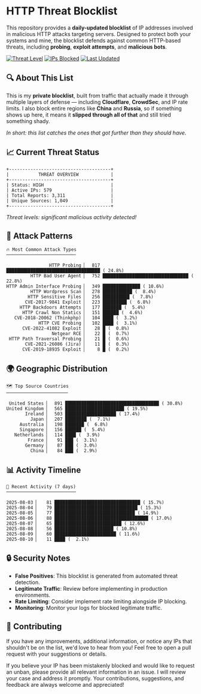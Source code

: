 # HTTP Threat Blocklist

This repository provides a **daily-updated blocklist** of IP addresses involved in malicious HTTP attacks targeting servers. Designed to protect both your systems and mine, the blocklist defends against common HTTP-based threats, including **probing**, **exploit attempts**, and **malicious bots**.

[![Threat Level](https://img.shields.io/badge/Threat%20Level-HIGH-red)](.)
[![IPs Blocked](https://img.shields.io/badge/IPs%20Blocked-579-blue)](.)
[![Last Updated](https://img.shields.io/badge/Updated-2025--08--10-brightgreen)](.)

## 🔍 About This List

This is my **private blocklist**, built from traffic that actually made it through multiple layers of defense — including **Cloudflare**, **CrowdSec**, and IP rate limits. I also block entire regions like **China** and **Russia**, so if something shows up here, it means it **slipped through all of that** and still tried something shady.

*In short: this list catches the ones that got further than they should have.*

## 📈 Current Threat Status

```
+--------------------------------------+
|           THREAT OVERVIEW            |
+--------------------------------------+
| Status: HIGH                         |
| Active IPs: 579                      |
| Total Reports: 3,311                 |
| Unique Sources: 1,049                |
+--------------------------------------+
```

*Threat levels: significant malicious activity detected!*

## 🎯 Attack Patterns

```
🔥 Most Common Attack Types
──────────────────────────

                HTTP Probing ▏  817 ███████████████████████████████████ ( 24.8%)
         HTTP Bad User Agent ▏  752 ████████████████████████████████ ( 22.8%)
HTTP Admin Interface Probing ▏  349 ██████████████ ( 10.6%)
         HTTP Wordpress Scan ▏  278 ███████████ (  8.4%)
        HTTP Sensitive Files ▏  256 ██████████ (  7.8%)
       CVE-2017-9841 Exploit ▏  223 █████████ (  6.8%)
     HTTP Backdoors Attempts ▏  177 ███████ (  5.4%)
      HTTP Crawl Non Statics ▏  151 ██████ (  4.6%)
   CVE-2018-20062 (Thinkphp) ▏  104 ████ (  3.2%)
            HTTP CVE Probing ▏  102 ████ (  3.1%)
      CVE-2022-41082 Exploit ▏   28 █ (  0.8%)
                 Netgear RCE ▏   22 █ (  0.7%)
 HTTP Path Traversal Probing ▏   21 █ (  0.6%)
       CVE-2021-26086 (Jira) ▏   11 █ (  0.3%)
      CVE-2019-18935 Exploit ▏    8 █ (  0.2%)
```

## 🌍 Geographic Distribution

```
🗺️ Top Source Countries
───────────────────────

 United States ▏  891 ███████████████████████████████████ ( 30.8%)
United Kingdom ▏  565 ██████████████████████ ( 19.5%)
       Ireland ▏  503 ███████████████████ ( 17.4%)
         Japan ▏  207 ████████ (  7.1%)
     Australia ▏  198 ███████ (  6.8%)
     Singapore ▏  156 ██████ (  5.4%)
   Netherlands ▏  114 ████ (  3.9%)
        France ▏   91 ███ (  3.1%)
       Germany ▏   87 ███ (  3.0%)
         China ▏   84 ███ (  2.9%)
```

## 📊 Activity Timeline

```
📅 Recent Activity (7 days)
──────────────────────────

2025-08-03 ▏   81 ████████████████████████████████ ( 15.7%)
2025-08-04 ▏   79 ███████████████████████████████ ( 15.3%)
2025-08-05 ▏   77 ██████████████████████████████ ( 14.9%)
2025-08-06 ▏   88 ███████████████████████████████████ ( 17.0%)
2025-08-07 ▏   65 █████████████████████████ ( 12.6%)
2025-08-08 ▏   56 ██████████████████████ ( 10.8%)
2025-08-09 ▏   60 ███████████████████████ ( 11.6%)
2025-08-10 ▏   11 ████ (  2.1%)
```

## 🔒 Security Notes

- **False Positives**: This blocklist is generated from automated threat detection.
- **Legitimate Traffic**: Review before implementing in production environments.
- **Rate Limiting**: Consider implement rate limiting alongside IP blocking.
- **Monitoring**: Monitor your logs for blocked legitimate traffic.

## 🤝 Contributing

If you have any improvements, additional information, or notice any IPs that shouldn't be on the list, we'd love to hear from you! Feel free to open a pull request with your suggestions or details.

If you believe your IP has been mistakenly blocked and would like to request an unban, please provide all relevant information in an issue. I will review your case and address it promptly. Your contributions, suggestions, and feedback are always welcome and appreciated!